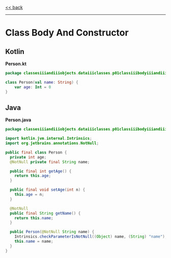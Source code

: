 
[<< back](https://github.com/tomasbjerre/yet-another-kotlin-vs-java-comparison)

-----------------------------

# Class Body And Constructor

## Kotlin

**Person.kt**

```kotlin
package classesiiiandiiiobjects.dataiiiclasses.p01classiiibodyiiiandiiiconstructor

class Person(val name: String) {
    var age: Int = 0
}
```

## Java

**Person.java**

```java
package classesiiiandiiiobjects.dataiiiclasses.p01classiiibodyiiiandiiiconstructor;

import kotlin.jvm.internal.Intrinsics;
import org.jetbrains.annotations.NotNull;

public final class Person {
  private int age;
  @NotNull private final String name;

  public final int getAge() {
    return this.age;
  }

  public final void setAge(int n) {
    this.age = n;
  }

  @NotNull
  public final String getName() {
    return this.name;
  }

  public Person(@NotNull String name) {
    Intrinsics.checkParameterIsNotNull((Object) name, (String) "name");
    this.name = name;
  }
}

```
